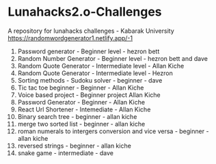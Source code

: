 # Lunahacks2.o-Challenges
A repository for lunahacks challenges - Kabarak University
https://randomwordgenerator1.netlify.app/-1

1. Password generator - Beginner level - hezron bett
2. Random Number Generator - Beginner  level - hezron bett and dave
3. Random Quote Generator - Intermediate level - Allan Kiche
4. Random Quote Generator - Intermediate level - Hezron
5. Sorting methods - Sudoku solver - beginner - dave
6. Tic tac toe beginner - Beginner - Allan Kiche
7. Voice based project - Beginner project Allan Kiche
8. Password Generator - Beginner - Allan Kiche
9. React Url Shortener - Intemediate - Allan Kiche
10. Binary search tree - beginner - allan kiche
11. merge two sorted list - beginner - allan kiche
12. roman numerals to intergers conversion and vice versa - beginner - allan kiche
13. reversed strings - beginner - allan kiche
14. snake game - intermediate - dave

